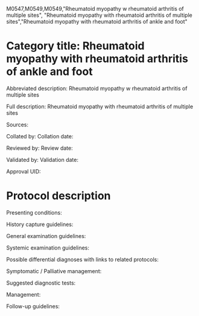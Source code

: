 M0547,M0549,M0549,"Rheumatoid myopathy w rheumatoid arthritis of multiple sites", "Rheumatoid myopathy with rheumatoid arthritis of multiple sites","Rheumatoid myopathy with rheumatoid arthritis of ankle and foot"
# Category title: Rheumatoid myopathy with rheumatoid arthritis of ankle and foot

Abbreviated description: Rheumatoid myopathy w rheumatoid arthritis of multiple sites

Full description: Rheumatoid myopathy with rheumatoid arthritis of multiple sites

Sources:

Collated by:
Collation date:

Reviewed by:
Review date:

Validated by:
Validation date:

Approval UID:

# Protocol description

Presenting conditions:

History capture guidelines:

General examination guidelines:

Systemic examination guidelines:

Possible differential diagnoses with links to related protocols:

Symptomatic / Palliative management:

Suggested diagnostic tests:

Management:

Follow-up guidelines:
